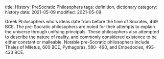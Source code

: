 title: History: PreSocratic Philosophers
tags: definition, dictionary
category: history
date: 2021-05-09
modified: 2021-05-09


Greek Philosophers who's ideas
date from before the time of Socrates, 469 BCE.
 The
pre-Socratic philosophers are noted for their attempts to explain the
universe through unifying principals. These philosophers also
attempted to describe the nature of reality, and commonly considered
existence to be either constant or malleable. Notable pre-Socratic
philosophers include Thales of Miletus, 600 BCE,
 Pythagoras,
 580-
490,
 and Empedocles, 493-
433 BCE.





